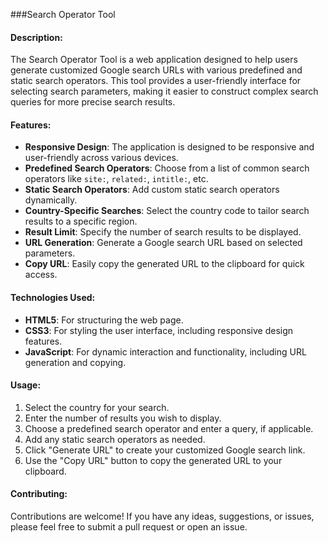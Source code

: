 ###Search Operator Tool

#### Description:
The Search Operator Tool is a web application designed to help users generate customized Google search URLs with various predefined and static search operators. This tool provides a user-friendly interface for selecting search parameters, making it easier to construct complex search queries for more precise search results.

#### Features:
- **Responsive Design**: The application is designed to be responsive and user-friendly across various devices.
- **Predefined Search Operators**: Choose from a list of common search operators like `site:`, `related:`, `intitle:`, etc.
- **Static Search Operators**: Add custom static search operators dynamically.
- **Country-Specific Searches**: Select the country code to tailor search results to a specific region.
- **Result Limit**: Specify the number of search results to be displayed.
- **URL Generation**: Generate a Google search URL based on selected parameters.
- **Copy URL**: Easily copy the generated URL to the clipboard for quick access.

#### Technologies Used:
- **HTML5**: For structuring the web page.
- **CSS3**: For styling the user interface, including responsive design features.
- **JavaScript**: For dynamic interaction and functionality, including URL generation and copying.

#### Usage:
1. Select the country for your search.
2. Enter the number of results you wish to display.
3. Choose a predefined search operator and enter a query, if applicable.
4. Add any static search operators as needed.
5. Click "Generate URL" to create your customized Google search link.
6. Use the "Copy URL" button to copy the generated URL to your clipboard.

#### Contributing:
Contributions are welcome! If you have any ideas, suggestions, or issues, please feel free to submit a pull request or open an issue.

